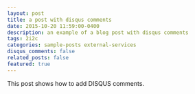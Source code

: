 ```yaml
---
layout: post
title: a post with disqus comments
date: 2015-10-20 11:59:00-0400
description: an example of a blog post with disqus comments
tags: 2i2c
categories: sample-posts external-services
disqus_comments: false
related_posts: false
featured: true
---
```

This post shows how to add DISQUS comments.
